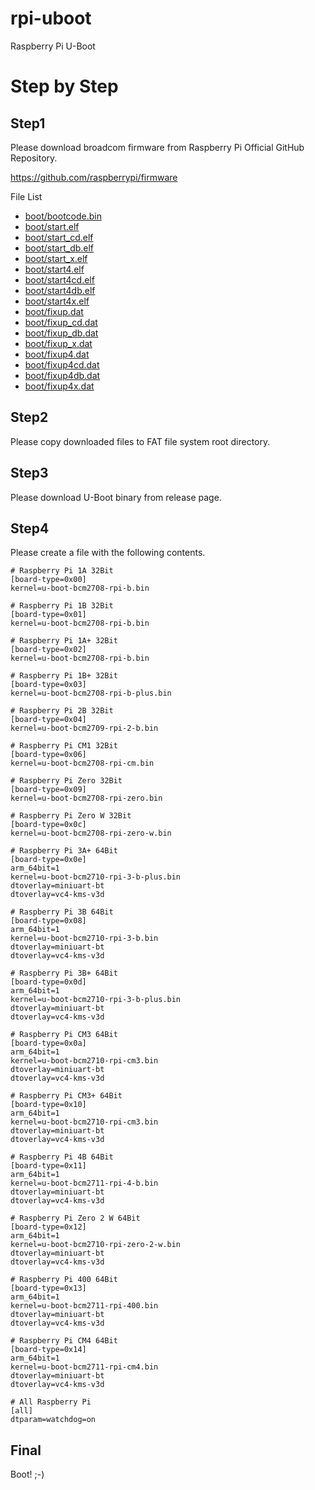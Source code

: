 # rpi-uboot
Raspberry Pi U-Boot

# Step by Step

## Step1
Please download broadcom firmware from Raspberry Pi Official GitHub Repository.

https://github.com/raspberrypi/firmware

File List

- [boot/bootcode.bin](https://github.com/raspberrypi/firmware/raw/master/boot/bootcode.bin "boot/bootcode.bin")
- [boot/start.elf](https://github.com/raspberrypi/firmware/raw/master/boot/start.elf "boot/start.elf")
- [boot/start_cd.elf](https://github.com/raspberrypi/firmware/raw/master/boot/start_cd.elf "boot/start_cd.elf")
- [boot/start_db.elf](https://github.com/raspberrypi/firmware/raw/master/boot/start_db.elf "boot/start_db.elf")
- [boot/start_x.elf](https://github.com/raspberrypi/firmware/raw/master/boot/start_x.elf "boot/start_x.elf")
- [boot/start4.elf](https://github.com/raspberrypi/firmware/raw/master/boot/start4.elf "boot/start4.elf")
- [boot/start4cd.elf](https://github.com/raspberrypi/firmware/raw/master/boot/start4cd.elf "boot/start4cd.elf")
- [boot/start4db.elf](https://github.com/raspberrypi/firmware/raw/master/boot/start4db.elf "boot/start4db.elf")
- [boot/start4x.elf](https://github.com/raspberrypi/firmware/raw/master/boot/start4x.elf "boot/start4x.elf")
- [boot/fixup.dat](https://github.com/raspberrypi/firmware/raw/master/boot/fixup.dat "boot/fixup.dat")
- [boot/fixup_cd.dat](https://github.com/raspberrypi/firmware/raw/master/boot/fixup_cd.dat "boot/fixup_cd.dat")
- [boot/fixup_db.dat](https://github.com/raspberrypi/firmware/raw/master/boot/fixup_db.dat "boot/fixup_db.dat")
- [boot/fixup_x.dat](https://github.com/raspberrypi/firmware/raw/master/boot/fixup_x.dat "boot/fixup_x.dat")
- [boot/fixup4.dat](https://github.com/raspberrypi/firmware/raw/master/boot/fixup4.dat "boot/fixup4.dat")
- [boot/fixup4cd.dat](https://github.com/raspberrypi/firmware/raw/master/boot/fixup4cd.dat "boot/fixup4cd.dat")
- [boot/fixup4db.dat](https://github.com/raspberrypi/firmware/raw/master/boot/fixup4db.dat "boot/fixup4db.dat")
- [boot/fixup4x.dat](https://github.com/raspberrypi/firmware/raw/master/boot/fixup4x.dat "boot/fixup4x.dat")

## Step2
Please copy downloaded files to FAT file system root directory.

## Step3
Please download U-Boot binary from release page.

## Step4
Please create a file with the following contents.

```
# Raspberry Pi 1A 32Bit
[board-type=0x00]
kernel=u-boot-bcm2708-rpi-b.bin

# Raspberry Pi 1B 32Bit
[board-type=0x01]
kernel=u-boot-bcm2708-rpi-b.bin

# Raspberry Pi 1A+ 32Bit
[board-type=0x02]
kernel=u-boot-bcm2708-rpi-b.bin

# Raspberry Pi 1B+ 32Bit
[board-type=0x03]
kernel=u-boot-bcm2708-rpi-b-plus.bin

# Raspberry Pi 2B 32Bit
[board-type=0x04]
kernel=u-boot-bcm2709-rpi-2-b.bin

# Raspberry Pi CM1 32Bit
[board-type=0x06]
kernel=u-boot-bcm2708-rpi-cm.bin

# Raspberry Pi Zero 32Bit
[board-type=0x09]
kernel=u-boot-bcm2708-rpi-zero.bin

# Raspberry Pi Zero W 32Bit
[board-type=0x0c]
kernel=u-boot-bcm2708-rpi-zero-w.bin

# Raspberry Pi 3A+ 64Bit
[board-type=0x0e]
arm_64bit=1
kernel=u-boot-bcm2710-rpi-3-b-plus.bin
dtoverlay=miniuart-bt
dtoverlay=vc4-kms-v3d

# Raspberry Pi 3B 64Bit
[board-type=0x08]
arm_64bit=1
kernel=u-boot-bcm2710-rpi-3-b.bin
dtoverlay=miniuart-bt
dtoverlay=vc4-kms-v3d

# Raspberry Pi 3B+ 64Bit
[board-type=0x0d]
arm_64bit=1
kernel=u-boot-bcm2710-rpi-3-b-plus.bin
dtoverlay=miniuart-bt
dtoverlay=vc4-kms-v3d

# Raspberry Pi CM3 64Bit
[board-type=0x0a]
arm_64bit=1
kernel=u-boot-bcm2710-rpi-cm3.bin
dtoverlay=miniuart-bt
dtoverlay=vc4-kms-v3d

# Raspberry Pi CM3+ 64Bit
[board-type=0x10]
arm_64bit=1
kernel=u-boot-bcm2710-rpi-cm3.bin
dtoverlay=miniuart-bt
dtoverlay=vc4-kms-v3d

# Raspberry Pi 4B 64Bit
[board-type=0x11]
arm_64bit=1
kernel=u-boot-bcm2711-rpi-4-b.bin
dtoverlay=miniuart-bt
dtoverlay=vc4-kms-v3d

# Raspberry Pi Zero 2 W 64Bit
[board-type=0x12]
arm_64bit=1
kernel=u-boot-bcm2710-rpi-zero-2-w.bin
dtoverlay=miniuart-bt
dtoverlay=vc4-kms-v3d

# Raspberry Pi 400 64Bit
[board-type=0x13]
arm_64bit=1
kernel=u-boot-bcm2711-rpi-400.bin
dtoverlay=miniuart-bt
dtoverlay=vc4-kms-v3d

# Raspberry Pi CM4 64Bit
[board-type=0x14]
arm_64bit=1
kernel=u-boot-bcm2711-rpi-cm4.bin
dtoverlay=miniuart-bt
dtoverlay=vc4-kms-v3d

# All Raspberry Pi
[all]
dtparam=watchdog=on
```

## Final
Boot! ;-)

